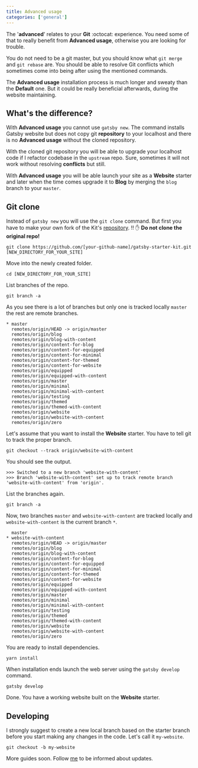 ```yaml
---
title: Advanced usage
categories: ['general']
---
```


The '**advanced**' relates to your **Git** :octocat: experience. You need some of that to really benefit from **Advanced usage**, otherwise you are looking for trouble.

You do not need to be a git master, but you should know what `git merge` and `git rebase` are. You should be able to resolve Git conflicts which sometimes come into being after using the mentioned commands.

The **Advanced usage** installation process is much longer and sweaty than the **Default** one. But it could be really beneficial afterwards, during the website maintaining.

## What's the difference?

With **Advanced usage** you cannot use `gatsby new`. The command installs Gatsby website but does not copy git **repository** to your localhost and there is no **Advanced usage** without the cloned repository.

With the cloned git repository you will be able to upgrade your localhost code if I refactor codebase in the `upstream` repo. Sure, sometimes it will not work without resolving **conflicts** but still.

With **Advanced usage** you will be able launch your site as a **Website** starter and later when the time comes upgrade it to **Blog** by merging the `blog` branch to your `master`.

## Git clone

Instead of `gatsby new` you will use the `git clone` command. But first you have to make your own fork of the Kit's [repository](https://github.com/greglobinski/gatsby-starter-kit). :bangbang: :hand: **Do not clone the original repo!**

```shell
git clone https://github.com/[your-github-name]/gatsby-starter-kit.git [NEW_DIRECTORY_FOR_YOUR_SITE]
```

Move into the newly created folder.

```shell
cd [NEW_DIRECTORY_FOR_YOUR_SITE]
```

List branches of the repo.

```shell
git branch -a
```

As you see there is a lot of branches but only one is tracked locally `master` the rest are remote branches.

```
* master
  remotes/origin/HEAD -> origin/master
  remotes/origin/blog
  remotes/origin/blog-with-content
  remotes/origin/content-for-blog
  remotes/origin/content-for-equipped
  remotes/origin/content-for-minimal
  remotes/origin/content-for-themed
  remotes/origin/content-for-website
  remotes/origin/equipped
  remotes/origin/equipped-with-content
  remotes/origin/master
  remotes/origin/minimal
  remotes/origin/minimal-with-content
  remotes/origin/testing
  remotes/origin/themed
  remotes/origin/themed-with-content
  remotes/origin/website
  remotes/origin/website-with-content
  remotes/origin/zero
```

Let's assume that you want to install the **Website** starter. You have to tell git to track the proper branch.

```shell
git checkout --track origin/website-with-content
```

You should see the output.

```shell
>>> Switched to a new branch 'website-with-content'
>>> Branch 'website-with-content' set up to track remote branch 'website-with-content' from 'origin'.
```

List the branches again.

```shell
git branch -a
```

Now, two branches `master` and `website-with-content` are tracked locally and `website-with-content` is the current branch `*`.

```
  master
* website-with-content
  remotes/origin/HEAD -> origin/master
  remotes/origin/blog
  remotes/origin/blog-with-content
  remotes/origin/content-for-blog
  remotes/origin/content-for-equipped
  remotes/origin/content-for-minimal
  remotes/origin/content-for-themed
  remotes/origin/content-for-website
  remotes/origin/equipped
  remotes/origin/equipped-with-content
  remotes/origin/master
  remotes/origin/minimal
  remotes/origin/minimal-with-content
  remotes/origin/testing
  remotes/origin/themed
  remotes/origin/themed-with-content
  remotes/origin/website
  remotes/origin/website-with-content
  remotes/origin/zero
```

You are ready to install dependencies.

```shell
yarn install
```

When installation ends launch the web server using the `gatsby develop` command.

```shell
gatsby develop
```

Done. You have a working website built on the **Website** starter.

## Developing

I strongly suggest to create a new local branch based on the starter branch before you start making any changes in the code. Let's call it `my-website`.

```
git checkout -b my-website
```

More guides soon. Follow [me](https://twitter.com/greglobinski) to be informed about updates.
